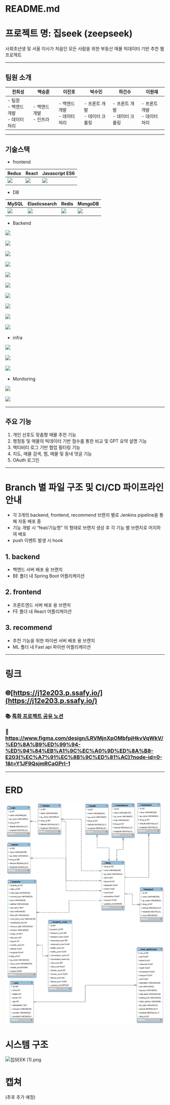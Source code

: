 # README.md

# 프로젝트 명: 집seek (zeepseek)

사회초년생 및 서울 이사가 처음인 모든 사람을 위한 부동산 매물 빅데이터 기반 추천  웹 프로젝트

---

## 팀원 소개

| **전희성** | **백승훈** | **이진호** | **박수민** | **하건수** | **이원재** |
| --- | --- | --- | --- | --- | --- |
| - 팀장 <br>- 백엔드 개발 <br>- 데이터 처리 | - 백엔드 개발 <br>- 인프라 | - 백엔드 개발 <br>- 데이터 처리 | - 프론트 개발 <br>- 데이터 크롤링 | - 프론트 개발 <br>- 데이터 크롤링 | - 프론트 개발<br>- 데이터 처리 |

---

## 기술스택

- frontend

| Redux | React | Javascript ES6 |
| --- | --- | --- |
| ![](https://noticon-static.tammolo.com/dgggcrkxq/image/upload/v1566919941/noticon/bwij1af50rjj0fiyjtci.png) | ![](https://noticon-static.tammolo.com/dgggcrkxq/image/upload/v1566557331/noticon/d5hqar2idkoefh6fjtpu.png) | ![](https://noticon-static.tammolo.com/dgggcrkxq/image/upload/v1567008394/noticon/ohybolu4ensol1gzqas1.png) |

- DB

| MySQL | Elasticsearch | Redis | MongoDB |
| --- | --- | --- | --- |
| ![](https://noticon-static.tammolo.com/dgggcrkxq/image/upload/v1566913591/noticon/e2bd9zw78n6zw6his4bd.png) | ![](https://noticon-static.tammolo.com/dgggcrkxq/image/upload/v1738119093/noticon/wjtjrftibcvlcmfsvvt7.png) | ![](https://noticon-static.tammolo.com/dgggcrkxq/image/upload/v1566913679/noticon/xlnsjihvjxllech0hawu.png) | ![](https://noticon-static.tammolo.com/dgggcrkxq/image/upload/v1629987704/noticon/u9ewmgf7xxic5us7pnhn.png) |

- Backend

![](https://noticon-static.tammolo.com/dgggcrkxq/image/upload/v1566913897/noticon/xbvewg1m3azbpnrzck1k.png)

![](https://noticon-static.tammolo.com/dgggcrkxq/image/upload/v1566791609/noticon/nen1y11gazeqhejw7nm1.png)

![](https://noticon-static.tammolo.com/dgggcrkxq/image/upload/v1567008187/noticon/m4oad4rbf65fjszx0did.png)

![](https://noticon-static.tammolo.com/dgggcrkxq/image/upload/v1635226310/noticon/f0q3lhbfi2qmamrjla4e.png)

![](https://noticon-static.tammolo.com/dgggcrkxq/image/upload/v1566778017/noticon/ytjm1rralodyhvuggrpu.png)

![](https://noticon-static.tammolo.com/dgggcrkxq/image/upload/v1683870544/noticon/tvx93esgtcbrcnlvoerv.png)

![](https://noticon-static.tammolo.com/dgggcrkxq/image/upload/v1609094551/noticon/gkcjchloc7f7khlsyyyy.png)

![](https://noticon-static.tammolo.com/dgggcrkxq/image/upload/v1576325989/noticon/rcwm9dy0hu6cbjowbfwi.png)

![](https://noticon-static.tammolo.com/dgggcrkxq/image/upload/v1685082263/noticon/jo70lolpscz63hznweoe.png)

![](https://noticon-static.tammolo.com/dgggcrkxq/image/upload/v1566912632/noticon/konazfwbuwdnn43mcqux.png)

- infra

![](https://noticon-static.tammolo.com/dgggcrkxq/image/upload/v1566914173/noticon/kos1xkevxtr81zgwvyoe.svg)

![](https://noticon-static.tammolo.com/dgggcrkxq/image/upload/v1566913255/noticon/xbroxmdmksvebf3v6v8v.gif)

![](https://noticon-static.tammolo.com/dgggcrkxq/image/upload/v1567128851/noticon/ekuf9zj2kopbmxtvr5rc.png)

- Monitoring

![](https://noticon-static.tammolo.com/dgggcrkxq/image/upload/v1629972026/noticon/msnfa0h6o32dpi7gipyv.png)

![](https://noticon-static.tammolo.com/dgggcrkxq/image/upload/v1687244485/noticon/voyvwrngzlxbs8n6zhsk.png)

---

## 주요 기능

1. 개인 선호도 맞춤형 매물 추천 기능
2. 행정동 및 매물의 빅데이터 기반 점수를 통한 비교 및 GPT 요약 설명 기능 
3. 액티비티 로그 기반 협업 필터링 기능
4. 지도, 매물 검색, 찜, 매물 및 동네 댓글 기능
5. OAuth 로그인

---

# Branch 별 파일 구조 및 CI/CD 파이프라인 안내

- 각 3개의 backend, frontend, recommend 브랜치 별로 Jenkins pipeline을 통해 자동 배포 중
- 기능 개발 시 “feat/기능명” 의 형태로 브랜치 생성 후 각 기능 별 브랜치로 머지하여 배포
- push 이벤트 발생 시 hook

## 1. backend

- 백엔드 서버 배포 용 브랜치
- BE 폴더 내 Spring Boot 어플리케이션

## 2. frontend

- 프론트엔드 서버 배포 용 브랜치
- FE 폴더 내 React 어플리케이션

## 3. recommend

- 추천 기능을 위한 파이썬 서버 배포 용 브랜치
- ML 폴더 내 Fast api 파이썬 어플리케이션

---

# 링크

## 🌐[https://j12e203.p.ssafy.io/](https://j12e203.p.ssafy.io/)

### 📚 [특화 프로젝트 공유 노션](https://www.notion.so/1ad3e02603998064b5b4e0ffd79cb0b2?pvs=21)

### 🎨 https://www.figma.com/design/LRVMjnXpOMbfpjHkvVqWkV/%ED%8A%B9%ED%99%94-%ED%94%84%EB%A1%9C%EC%A0%9D%ED%8A%B8-E203(%EC%A7%91%EC%8B%9C%ED%81%AC)?node-id=0-1&t=Y1JF9QsjmRCaGPrI-1

---

# ERD

![mysql_erd.png](mysql_erd.png)

# 시스템 구조

![집SEEK (1).png](%EC%A7%91SEEK_(1).png)

# 캡쳐

(추후 추가 예정)
